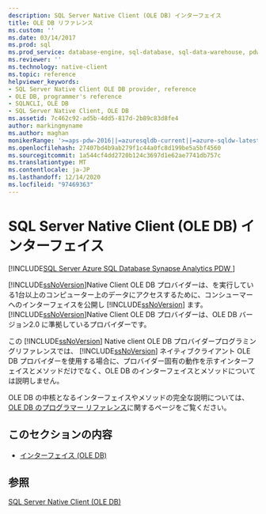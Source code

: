 ```yaml
---
description: SQL Server Native Client (OLE DB) インターフェイス
title: OLE DB リファレンス
ms.custom: ''
ms.date: 03/14/2017
ms.prod: sql
ms.prod_service: database-engine, sql-database, sql-data-warehouse, pdw
ms.reviewer: ''
ms.technology: native-client
ms.topic: reference
helpviewer_keywords:
- SQL Server Native Client OLE DB provider, reference
- OLE DB, programmer's reference
- SQLNCLI, OLE DB
- SQL Server Native Client, OLE DB
ms.assetid: 7c462c92-ad5b-4dd5-817d-2b89c83d8fe4
author: markingmyname
ms.author: maghan
monikerRange: '>=aps-pdw-2016||=azuresqldb-current||=azure-sqldw-latest||>=sql-server-2016||>=sql-server-linux-2017||=azuresqldb-mi-current'
ms.openlocfilehash: 27407bd4b9ab279f1c44a0fc8d199be5a5bf4560
ms.sourcegitcommit: 1a544cf4dd2720b124c3697d1e62ae7741db757c
ms.translationtype: MT
ms.contentlocale: ja-JP
ms.lasthandoff: 12/14/2020
ms.locfileid: "97469363"
---
```

# <a name="sql-server-native-client-ole-db-interfaces"></a>SQL Server Native Client (OLE DB) インターフェイス
[!INCLUDE[SQL Server Azure SQL Database Synapse Analytics PDW ](../../includes/applies-to-version/sql-asdb-asdbmi-asa-pdw.md)]

  [!INCLUDE[ssNoVersion](../../includes/ssnoversion-md.md)]Native Client OLE DB プロバイダーは、を実行している1台以上のコンピューター上のデータにアクセスするために、コンシューマーへのインターフェイスを公開し [!INCLUDE[ssNoVersion](../../includes/ssnoversion-md.md)] ます。 [!INCLUDE[ssNoVersion](../../includes/ssnoversion-md.md)]Native Client OLE DB プロバイダーは、OLE DB バージョン2.0 に準拠しているプロバイダーです。  
  
 この [!INCLUDE[ssNoVersion](../../includes/ssnoversion-md.md)] Native client OLE DB プロバイダープログラミングリファレンスでは、 [!INCLUDE[ssNoVersion](../../includes/ssnoversion-md.md)] ネイティブクライアント OLE DB プロバイダーを使用する場合に、プロバイダー固有の動作を示すインターフェイスとメソッドだけでなく、OLE DB のインターフェイスとメソッドについては説明しません。  
  
 OLE DB の中核となるインターフェイスやメソッドの完全な説明については、[OLE DB のプログラマー リファレンス](/previous-versions/windows/desktop/ms713643(v=vs.85))に関するページをご覧ください。  
  
## <a name="in-this-section"></a>このセクションの内容  
  
-   [インターフェイス &#40;OLE DB&#41;]()  
  
## <a name="see-also"></a>参照  
 [SQL Server Native Client &#40;OLE DB&#41;](../../relational-databases/native-client/ole-db/sql-server-native-client-ole-db.md)  
  
